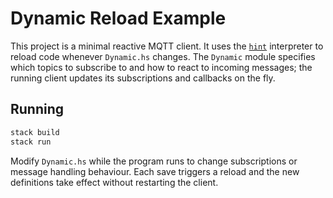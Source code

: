# Dynamic Reload Example

This project is a minimal reactive MQTT client. It uses the
[`hint`](https://hackage.haskell.org/package/hint) interpreter to reload
code whenever `Dynamic.hs` changes. The `Dynamic` module specifies which
topics to subscribe to and how to react to incoming messages; the running
client updates its subscriptions and callbacks on the fly.

## Running

```bash
stack build
stack run
```

Modify `Dynamic.hs` while the program runs to change subscriptions or
message handling behaviour. Each save triggers a reload and the new
definitions take effect without restarting the client.
